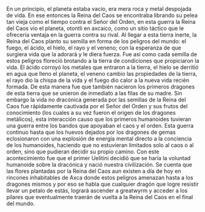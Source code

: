 En un principio, el planeta estaba vacío, era mera roca y metal despojada de vida. En ese entonces la Reina del Caos se encontraba librando su pelea tan vieja como el tiempo contra el Señor del Orden, en esta guerra la Reina del Caos vio el planeta, otontli en axcaico, como un sitio táctico que le ofrecería ventaja en la guerra contra su rival. Al llegar a esta tierra inerte, la Reina del Caos planto su semilla en forma de los peligros del mundo: el fuego, el ácido, el hielo, el rayo y el veneno; con la esperanza de que surgiera vida que la adorará y le diera fuerza. Fue así como cada semilla de estos peligros floreció brotando a la tierra de condiciones que propiciaron la vida. El ácido corroyó los metales que entraron a la tierra, el hielo se derritió en agua que lleno el planeta, el veneno cambio las propiedades de la tierra, el rayo dio la chispa de la vida y el fuego dio calor a la nueva vida recién formada. De esta manera fue que también nacieron los primeros dragones de esta tierra que se unieron de inmediato a las filas de su madre.
Sin embargo la vida no dracónica generada por las semillas de la Reina del Caos fue rápidamente cautivada por el Señor del Orden y sus frutos del conocimiento (los cuales a su vez fueron el origen de los dragones metálicos), esta interacción causo que los primeros humanoides tuvieran una guerra entre los bandos que apoyaban el caos y el orden.
Esta guerra continuo hasta que los huevos dejados por los dragones de gemas eclosionaron con una explosión de energía mental directo a la conciencia de los humanoides, haciendo que no estuvieran limitados solo al caos o al orden, sino que pudieran decidir su propio camino. 
Con este acontecimiento fue que el primer Uelitini decidió que se haría la voluntad humanoide sobre la dracónica y nació nuestra civilización.
Se cuenta que las flores plantadas por la Reina del Caos aun existen a día de hoy en rincones inhabitables de Axca donde estos peligros amenazan hasta a los dragones mismos y por eso se habla que cualquier dragón que logre resistir llevar un petalo de estás, logrará ascender a greatwyrm y acceder a los pilares que eventualmente traerán de vuelta a la Reina del Caos en el final del mundo. 